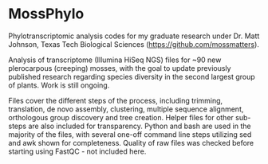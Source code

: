 # MossPhylo
Phylotranscriptomic analysis codes for my graduate research under Dr. Matt Johnson, Texas Tech Biological Sciences (https://github.com/mossmatters).

Analysis of transcriptome (Illumina HiSeq NGS) files for ~90 new plerocarpous (creeping) mosses, with the goal to update previously published research regarding species diversity in the second largest group of plants. Work is still ongoing.

Files cover the different steps of the process, including trimming, translation, de novo assembly, clustering, multiple sequence alignment, orthologous group discovery and tree creation. Helper files for other sub-steps are also included for transparency. Python and bash are used in the majority of the files, with several one-off command line steps utilizing sed and awk shown for completeness. Quality of raw files was checked before starting using FastQC - not included here.
